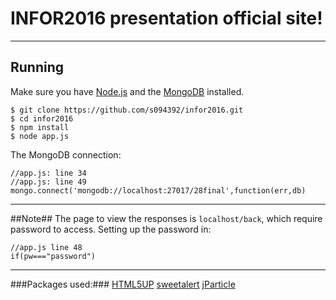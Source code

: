 INFOR2016 presentation official site!
===================
----------


## Running ##
Make sure you have [Node.js](http://nodejs.org/) and the [MongoDB](https://www.mongodb.org/) installed.
```
$ git clone https://github.com/s094392/infor2016.git
$ cd infor2016
$ npm install
$ node app.js
```
The MongoDB connection:
```
//app.js: line 34
//app.js: line 49
mongo.connect('mongodb://localhost:27017/28final',function(err,db)
```
----------

##Note##
The page to view the responses is `localhost/back`, which require  password to access.
Setting up the password in:
```
//app.js line 48
if(pw==="password")
```

----------
###Packages used:###
[HTML5UP](http://html5up.net/)
[sweetalert](http://t4t5.github.io/sweetalert/)
[jParticle](http://www.htmleaf.com/jQuery/Layout-Interface/201506182060.html)

